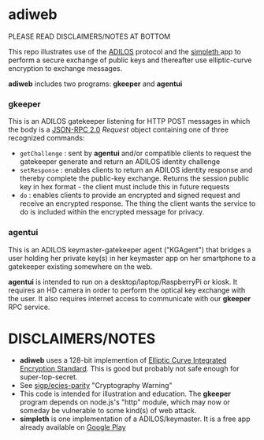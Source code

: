 # adiweb


PLEASE READ DISCLAIMERS/NOTES AT BOTTOM


This repo illustrates use of the [ADILOS](https://github.com/bitsanity/ADILOS)
protocol and the [simpleth ](https://github.com/bitsanity/simpleth) app to
perform a secure exchange of public keys and thereafter use elliptic-curve
encryption to exchange messages.

**adiweb** includes two programs: **gkeeper** and **agentui**



### gkeeper

This is an ADILOS gatekeeper listening for HTTP POST messages in which the
body is a [JSON-RPC 2.0](https://www.jsonrpc.org/specification) *Request*
object containing one of three recognized commands:

* `getChallenge` : sent by **agentui** and/or compatible clients to request the
gatekeeper generate and return an ADILOS identity challenge
* `setResponse` : enables clients to return an ADILOS identity response and
thereby complete the public-key exchange. Returns the session public key in
hex format - the client must include this in future requests
* `do` : enables clients to provide an encrypted and signed request and receive
an encrypted response. The thing the client wants the service to do is included
within the encrypted message for privacy.



### agentui

This is an ADILOS keymaster-gatekeeper agent ("KGAgent") that bridges a user
holding her private key(s) in her keymaster app on her smartphone to a
gatekeeper existing somewhere on the web.

**agentui** is intended to run on a desktop/laptop/RaspberryPi or kiosk. It
requires an HD camera in order to perform the optical key exchange with the
user. It also requires internet access to communicate with our **gkeeper** RPC
service.



# DISCLAIMERS/NOTES

* **adiweb** uses a 128-bit implemention of [Elliptic Curve Integrated Encryption Standard](https://cryptobook.nakov.com/asymmetric-key-ciphers/ecies-public-key-encryption). This is good but probably not safe enough for super-top-secret.
* See [sigp/ecies-parity](https://github.com/sigp/ecies-parity) "Cryptography
Warning"
* This code is intended for illustration and education. The **gkeeper** program
depends on node.js's "http" module, which may now or someday be vulnerable to
some kind(s) of web attack.
* **simpleth** is one implementation of a ADILOS/keymaster. It is a free app
already available on [Google Play](https://play.google.com/store/apps/details?id=com.simpleth&hl=en)

